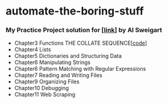 # automate-the-boring-stuff

### My Practice Project solution for <AUTOMATE THE BORING STUFF WITH PYTHON> [[link](https://automatetheboringstuff.com/)] by Al Sweigart

- Chapter3 Functions THE COLLATE SEQUENCE[[code](https://github.com/swchoi0102/automate-the-boring-stuff/blob/master/chapter3/collatz.py)]
- Chapter4 Lists 
- Chapter5 Dictionaries and Structuring Data
- Chapter6 Manipulating Strings
- Chapter6 Pattern Matching with Regular Expressions
- Chapter7 Reading and Writing Files
- Chapter9 Organizing Files
- Chapter10 Debugging
- Chapter11 Web Scraping
